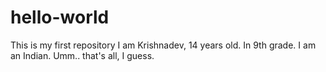 # hello-world
This is my first repository
I am Krishnadev, 14 years old.
In 9th grade.
I am an Indian.
Umm.. that's all, I guess.
